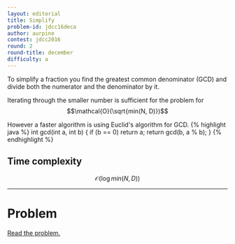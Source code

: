 ```yaml
---
layout: editorial
title: Simplify
problem-id: jdcc16deca
author: aurpine
contest: jdcc2016
round: 2
round-title: december
difficulty: a
---
```


To simplify a fraction you find the greatest common denominator (GCD) and divide both the numerator and the denominator by it.

Iterating through the smaller number is sufficient for the problem for $$\mathcal{O}(\sqrt{min(N, D)})$$

However a faster algorithm is using Euclid's algorithm for GCD.
{% highlight java %}
int gcd(int a, int b) {
    if (b == 0) return a;
    return gcd(b, a % b);
}
{% endhighlight %}

## Time complexity
$$\mathcal{O}(\log min(N, D))$$

---

# Problem
[Read the problem.](/cpt-problems/jdcc/2016/december/a)
